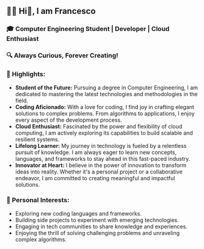 
## 👨‍💻 Hi👋, I am Francesco 
### 🎓 Computer Engineering Student | Developer | Cloud Enthusiast

### 🔍 Always Curious, Forever Creating!

### 🌟 Highlights:
- **Student of the Future:** Pursuing a degree in Computer Engineering, I am dedicated to mastering the latest technologies and methodologies in the field.
- **Coding Aficionado:** With a love for coding, I find joy in crafting elegant solutions to complex problems. From algorithms to applications, I enjoy every aspect of the development process.
- **Cloud Enthusiast:** Fascinated by the power and flexibility of cloud computing, I am actively exploring its capabilities to build scalable and resilient systems.
- **Lifelong Learner:** My journey in technology is fueled by a relentless pursuit of knowledge. I am always eager to learn new concepts, languages, and frameworks to stay ahead in this fast-paced industry.
- **Innovator at Heart:** I believe in the power of innovation to transform ideas into reality. Whether it's a personal project or a collaborative endeavor, I am committed to creating meaningful and impactful solutions.

### 🌈 Personal Interests:
- Exploring new coding languages and frameworks.
- Building side projects to experiment with emerging technologies.
- Engaging in tech communities to share knowledge and experiences.
- Enjoying the thrill of solving challenging problems and unraveling complex algorithms.


